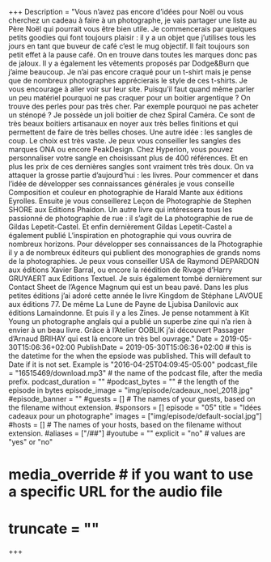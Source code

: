 +++
Description = "Vous n’avez pas encore d’idées pour Noël ou vous cherchez un cadeau à faire à un photographe, je vais partager une liste au Père Noël qui pourrait vous être bien utile. Je commencerais par quelques petits goodies qui font toujours plaisir : il y a un objet que j’utilises tous les jours en tant que buveur de café c’est le mug objectif. Il fait toujours son petit effet à la pause café. On en trouve dans toutes les marques donc pas de jaloux. Il y a également les vêtements proposés par Dodge&Burn que j’aime beaucoup. Je n’ai pas encore craqué pour un t-shirt mais je pense que de nombreux photographes apprécierais le style de ces t-shirts. Je vous encourage à aller voir sur leur site. Puisqu’il faut quand même parler un peu matériel pourquoi ne pas craquer pour un boitier argentique ? On trouve des perles pour pas très cher. Par exemple pourquoi ne pas acheter un sténopé ? Je possède un joli boitier de chez Spiral Caméra. Ce sont de très beaux boitiers artisanaux en noyer aux très belles finitions et qui permettent de faire de très belles choses. Une autre idée : les sangles de coup. Le choix est très vaste. Je peux vous conseiller les sangles des marques ONA ou encore PeakDesign. Chez Hyperion, vous pouvez personnaliser votre sangle en choisissant plus de 400 références. Et en plus les prix de ces dernières sangles sont vraiment très très doux. On va attaquer la grosse partie d’aujourd’hui : les livres. Pour commencer et dans l’idée de développer ses connaissances générales je vous conseille Composition et couleur en photographie de Harald Mante aux éditions Eyrolles. Ensuite je vous conseillerez Leçon de Photographie de Stephen SHORE aux Editions Phaidon. Un autre livre qui intéressera tous les passionné de photographie de rue : il s’agit de La photographie de rue de Gildas Lepetit-Castel. Et enfin dernièrement Gildas Lepetit-Castel a également publié L’inspiration en photographie qui vous ouvrira de nombreux horizons. Pour développer ses connaissances de la Photographie il y a de nombreux éditeurs qui publient des monographies de grands noms de la photographies. Je peux vous conseiller USA de Raymond DEPARDON aux éditions Xavier Barral, ou encore la réédition de Rivage d’Harry GRUYAERT aux Editions Textuel. Je suis également tombé dernièrement sur Contact Sheet de l’Agence Magnum qui est un beau pavé. Dans les plus petites éditions j’ai adoré cette année le livre Kingdom de Stéphane LAVOUE aux éditions 77. De même La Lune de Payne de Ljubisa Danilovic aux éditions Lamaindonne. Et puis il y a les Zines. Je pense notamment à Kit Young un photographe anglais qui a publié un superbe zine qui n’a rien à envier à un beau livre. Grâce à l’Atelier OOBLIK j’ai découvert Passager d’Arnaud BRIHAY qui est là encore un très bel ouvrage."
Date = 2019-05-30T15:06:36+02:00
PublishDate = 2019-05-30T15:06:36+02:00 # this is the datetime for the when the epsiode was published. This will default to Date if it is not set. Example is "2016-04-25T04:09:45-05:00"
podcast_file = "16515469/download.mp3" # the name of the podcast file, after the media prefix.
podcast_duration = ""
#podcast_bytes = "" # the length of the episode in bytes
episode_image = "img/episode/cadeaux_noel_2018.jpg"
#episode_banner = ""
#guests = [] # The names of your guests, based on the filename without extension.
#sponsors = []
episode = "05"
title = "Idées cadeaux pour un photographe"
images = ["img/episode/default-social.jpg"]
#hosts = [] # The names of your hosts, based on the filename without extension.
#aliases = ["/##"]
#youtube = ""
explicit = "no" # values are "yes" or "no"
# media_override # if you want to use a specific URL for the audio file
# truncate = ""
+++
